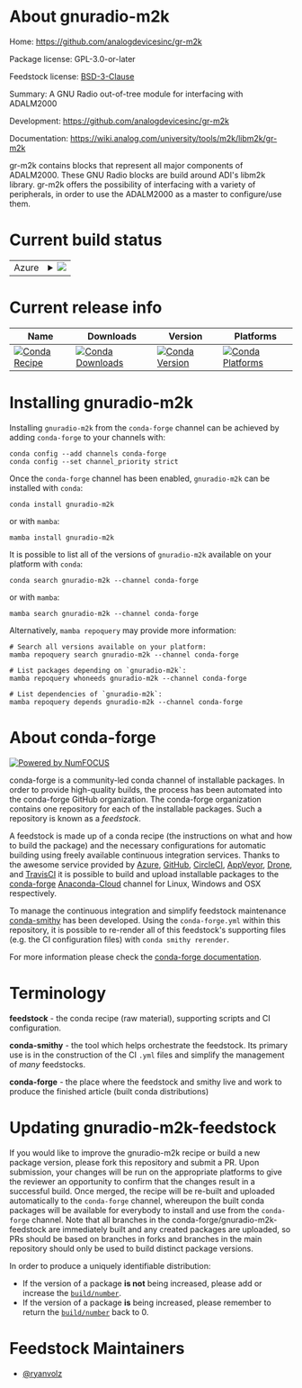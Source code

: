 About gnuradio-m2k
==================

Home: https://github.com/analogdevicesinc/gr-m2k

Package license: GPL-3.0-or-later

Feedstock license: [BSD-3-Clause](https://github.com/conda-forge/gnuradio-m2k-feedstock/blob/main/LICENSE.txt)

Summary: A GNU Radio out-of-tree module for interfacing with ADALM2000

Development: https://github.com/analogdevicesinc/gr-m2k

Documentation: https://wiki.analog.com/university/tools/m2k/libm2k/gr-m2k

gr-m2k contains blocks that represent all major components of ADALM2000. These GNU Radio blocks are build around ADI's libm2k library.
gr-m2k offers the possibility of interfacing with a variety of peripherals, in order to use the ADALM2000 as a master to configure/use them.


Current build status
====================


<table>
    
  <tr>
    <td>Azure</td>
    <td>
      <details>
        <summary>
          <a href="https://dev.azure.com/conda-forge/feedstock-builds/_build/latest?definitionId=18045&branchName=main">
            <img src="https://dev.azure.com/conda-forge/feedstock-builds/_apis/build/status/gnuradio-m2k-feedstock?branchName=main">
          </a>
        </summary>
        <table>
          <thead><tr><th>Variant</th><th>Status</th></tr></thead>
          <tbody><tr>
              <td>linux_64_numpy1.20python3.8.____cpython</td>
              <td>
                <a href="https://dev.azure.com/conda-forge/feedstock-builds/_build/latest?definitionId=18045&branchName=main">
                  <img src="https://dev.azure.com/conda-forge/feedstock-builds/_apis/build/status/gnuradio-m2k-feedstock?branchName=main&jobName=linux&configuration=linux%20linux_64_numpy1.20python3.8.____cpython" alt="variant">
                </a>
              </td>
            </tr><tr>
              <td>linux_64_numpy1.20python3.9.____cpython</td>
              <td>
                <a href="https://dev.azure.com/conda-forge/feedstock-builds/_build/latest?definitionId=18045&branchName=main">
                  <img src="https://dev.azure.com/conda-forge/feedstock-builds/_apis/build/status/gnuradio-m2k-feedstock?branchName=main&jobName=linux&configuration=linux%20linux_64_numpy1.20python3.9.____cpython" alt="variant">
                </a>
              </td>
            </tr><tr>
              <td>linux_64_numpy1.21python3.10.____cpython</td>
              <td>
                <a href="https://dev.azure.com/conda-forge/feedstock-builds/_build/latest?definitionId=18045&branchName=main">
                  <img src="https://dev.azure.com/conda-forge/feedstock-builds/_apis/build/status/gnuradio-m2k-feedstock?branchName=main&jobName=linux&configuration=linux%20linux_64_numpy1.21python3.10.____cpython" alt="variant">
                </a>
              </td>
            </tr><tr>
              <td>osx_64_numpy1.20python3.8.____cpython</td>
              <td>
                <a href="https://dev.azure.com/conda-forge/feedstock-builds/_build/latest?definitionId=18045&branchName=main">
                  <img src="https://dev.azure.com/conda-forge/feedstock-builds/_apis/build/status/gnuradio-m2k-feedstock?branchName=main&jobName=osx&configuration=osx%20osx_64_numpy1.20python3.8.____cpython" alt="variant">
                </a>
              </td>
            </tr><tr>
              <td>osx_64_numpy1.20python3.9.____cpython</td>
              <td>
                <a href="https://dev.azure.com/conda-forge/feedstock-builds/_build/latest?definitionId=18045&branchName=main">
                  <img src="https://dev.azure.com/conda-forge/feedstock-builds/_apis/build/status/gnuradio-m2k-feedstock?branchName=main&jobName=osx&configuration=osx%20osx_64_numpy1.20python3.9.____cpython" alt="variant">
                </a>
              </td>
            </tr><tr>
              <td>osx_64_numpy1.21python3.10.____cpython</td>
              <td>
                <a href="https://dev.azure.com/conda-forge/feedstock-builds/_build/latest?definitionId=18045&branchName=main">
                  <img src="https://dev.azure.com/conda-forge/feedstock-builds/_apis/build/status/gnuradio-m2k-feedstock?branchName=main&jobName=osx&configuration=osx%20osx_64_numpy1.21python3.10.____cpython" alt="variant">
                </a>
              </td>
            </tr><tr>
              <td>win_64_numpy1.20python3.8.____cpython</td>
              <td>
                <a href="https://dev.azure.com/conda-forge/feedstock-builds/_build/latest?definitionId=18045&branchName=main">
                  <img src="https://dev.azure.com/conda-forge/feedstock-builds/_apis/build/status/gnuradio-m2k-feedstock?branchName=main&jobName=win&configuration=win%20win_64_numpy1.20python3.8.____cpython" alt="variant">
                </a>
              </td>
            </tr><tr>
              <td>win_64_numpy1.20python3.9.____cpython</td>
              <td>
                <a href="https://dev.azure.com/conda-forge/feedstock-builds/_build/latest?definitionId=18045&branchName=main">
                  <img src="https://dev.azure.com/conda-forge/feedstock-builds/_apis/build/status/gnuradio-m2k-feedstock?branchName=main&jobName=win&configuration=win%20win_64_numpy1.20python3.9.____cpython" alt="variant">
                </a>
              </td>
            </tr><tr>
              <td>win_64_numpy1.21python3.10.____cpython</td>
              <td>
                <a href="https://dev.azure.com/conda-forge/feedstock-builds/_build/latest?definitionId=18045&branchName=main">
                  <img src="https://dev.azure.com/conda-forge/feedstock-builds/_apis/build/status/gnuradio-m2k-feedstock?branchName=main&jobName=win&configuration=win%20win_64_numpy1.21python3.10.____cpython" alt="variant">
                </a>
              </td>
            </tr>
          </tbody>
        </table>
      </details>
    </td>
  </tr>
</table>

Current release info
====================

| Name | Downloads | Version | Platforms |
| --- | --- | --- | --- |
| [![Conda Recipe](https://img.shields.io/badge/recipe-gnuradio--m2k-green.svg)](https://anaconda.org/conda-forge/gnuradio-m2k) | [![Conda Downloads](https://img.shields.io/conda/dn/conda-forge/gnuradio-m2k.svg)](https://anaconda.org/conda-forge/gnuradio-m2k) | [![Conda Version](https://img.shields.io/conda/vn/conda-forge/gnuradio-m2k.svg)](https://anaconda.org/conda-forge/gnuradio-m2k) | [![Conda Platforms](https://img.shields.io/conda/pn/conda-forge/gnuradio-m2k.svg)](https://anaconda.org/conda-forge/gnuradio-m2k) |

Installing gnuradio-m2k
=======================

Installing `gnuradio-m2k` from the `conda-forge` channel can be achieved by adding `conda-forge` to your channels with:

```
conda config --add channels conda-forge
conda config --set channel_priority strict
```

Once the `conda-forge` channel has been enabled, `gnuradio-m2k` can be installed with `conda`:

```
conda install gnuradio-m2k
```

or with `mamba`:

```
mamba install gnuradio-m2k
```

It is possible to list all of the versions of `gnuradio-m2k` available on your platform with `conda`:

```
conda search gnuradio-m2k --channel conda-forge
```

or with `mamba`:

```
mamba search gnuradio-m2k --channel conda-forge
```

Alternatively, `mamba repoquery` may provide more information:

```
# Search all versions available on your platform:
mamba repoquery search gnuradio-m2k --channel conda-forge

# List packages depending on `gnuradio-m2k`:
mamba repoquery whoneeds gnuradio-m2k --channel conda-forge

# List dependencies of `gnuradio-m2k`:
mamba repoquery depends gnuradio-m2k --channel conda-forge
```


About conda-forge
=================

[![Powered by
NumFOCUS](https://img.shields.io/badge/powered%20by-NumFOCUS-orange.svg?style=flat&colorA=E1523D&colorB=007D8A)](https://numfocus.org)

conda-forge is a community-led conda channel of installable packages.
In order to provide high-quality builds, the process has been automated into the
conda-forge GitHub organization. The conda-forge organization contains one repository
for each of the installable packages. Such a repository is known as a *feedstock*.

A feedstock is made up of a conda recipe (the instructions on what and how to build
the package) and the necessary configurations for automatic building using freely
available continuous integration services. Thanks to the awesome service provided by
[Azure](https://azure.microsoft.com/en-us/services/devops/), [GitHub](https://github.com/),
[CircleCI](https://circleci.com/), [AppVeyor](https://www.appveyor.com/),
[Drone](https://cloud.drone.io/welcome), and [TravisCI](https://travis-ci.com/)
it is possible to build and upload installable packages to the
[conda-forge](https://anaconda.org/conda-forge) [Anaconda-Cloud](https://anaconda.org/)
channel for Linux, Windows and OSX respectively.

To manage the continuous integration and simplify feedstock maintenance
[conda-smithy](https://github.com/conda-forge/conda-smithy) has been developed.
Using the ``conda-forge.yml`` within this repository, it is possible to re-render all of
this feedstock's supporting files (e.g. the CI configuration files) with ``conda smithy rerender``.

For more information please check the [conda-forge documentation](https://conda-forge.org/docs/).

Terminology
===========

**feedstock** - the conda recipe (raw material), supporting scripts and CI configuration.

**conda-smithy** - the tool which helps orchestrate the feedstock.
                   Its primary use is in the construction of the CI ``.yml`` files
                   and simplify the management of *many* feedstocks.

**conda-forge** - the place where the feedstock and smithy live and work to
                  produce the finished article (built conda distributions)


Updating gnuradio-m2k-feedstock
===============================

If you would like to improve the gnuradio-m2k recipe or build a new
package version, please fork this repository and submit a PR. Upon submission,
your changes will be run on the appropriate platforms to give the reviewer an
opportunity to confirm that the changes result in a successful build. Once
merged, the recipe will be re-built and uploaded automatically to the
`conda-forge` channel, whereupon the built conda packages will be available for
everybody to install and use from the `conda-forge` channel.
Note that all branches in the conda-forge/gnuradio-m2k-feedstock are
immediately built and any created packages are uploaded, so PRs should be based
on branches in forks and branches in the main repository should only be used to
build distinct package versions.

In order to produce a uniquely identifiable distribution:
 * If the version of a package **is not** being increased, please add or increase
   the [``build/number``](https://docs.conda.io/projects/conda-build/en/latest/resources/define-metadata.html#build-number-and-string).
 * If the version of a package **is** being increased, please remember to return
   the [``build/number``](https://docs.conda.io/projects/conda-build/en/latest/resources/define-metadata.html#build-number-and-string)
   back to 0.

Feedstock Maintainers
=====================

* [@ryanvolz](https://github.com/ryanvolz/)

